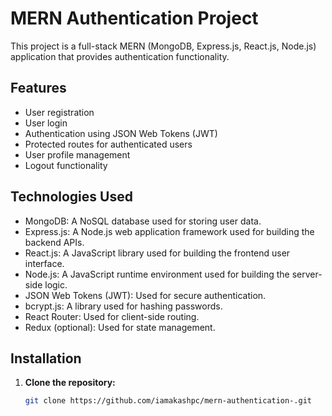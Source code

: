 # MERN Authentication Project

This project is a full-stack MERN (MongoDB, Express.js, React.js, Node.js) application that provides authentication functionality.

## Features

- User registration
- User login
- Authentication using JSON Web Tokens (JWT)
- Protected routes for authenticated users
- User profile management
- Logout functionality

## Technologies Used

- MongoDB: A NoSQL database used for storing user data.
- Express.js: A Node.js web application framework used for building the backend APIs.
- React.js: A JavaScript library used for building the frontend user interface.
- Node.js: A JavaScript runtime environment used for building the server-side logic.
- JSON Web Tokens (JWT): Used for secure authentication.
- bcrypt.js: A library used for hashing passwords.
- React Router: Used for client-side routing.
- Redux (optional): Used for state management.

## Installation

1. **Clone the repository:**
   ```bash
   git clone https://github.com/iamakashpc/mern-authentication-.git
